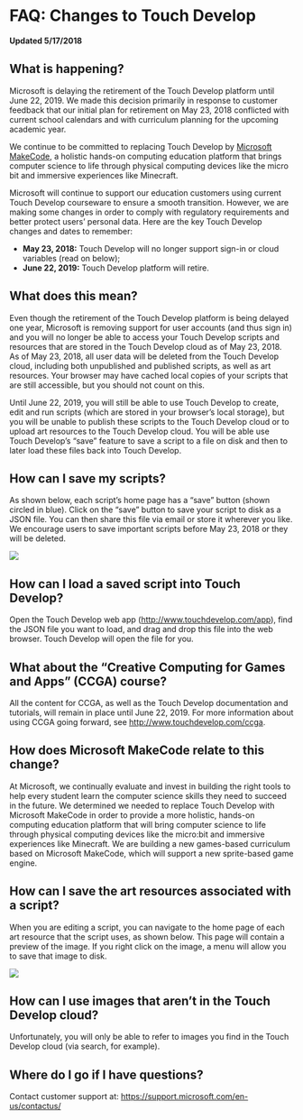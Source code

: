 # FAQ: Changes to Touch Develop

**Updated 5/17/2018**

## What is happening?
Microsoft is delaying the retirement of the Touch Develop platform until June 22, 2019.  We made this decision primarily in response to customer feedback that our initial plan for retirement on May 23, 2018 conflicted with current school calendars and with curriculum planning for the upcoming academic year.

We continue to be committed to replacing Touch Develop by [Microsoft MakeCode](https://www.makecode.com), a holistic hands-on computing education platform that brings computer science to life through physical computing devices like the micro bit and immersive experiences like Minecraft.   

Microsoft will continue to support our education customers using current Touch Develop courseware to ensure a smooth transition. However, we are making some changes in order to comply with regulatory requirements and better protect users’ personal data. Here are the key Touch Develop changes and dates to remember:

* **May 23, 2018:**  Touch Develop will no longer support sign-in or cloud variables (read on below);
* **June 22, 2019:** Touch Develop platform will retire.

## What does this mean?

Even though the retirement of the Touch Develop platform is being delayed one year, Microsoft is removing support for user accounts (and thus sign in) and you will no longer be able to access your Touch Develop scripts and resources that are stored in the Touch Develop cloud as of May 23, 2018. As of May 23, 2018, all user data will be deleted from the Touch Develop cloud, including both unpublished and published scripts, as well as art resources.  Your browser may have cached local copies of your scripts that are still accessible, but you should not count on this.

Until June 22, 2019, you will still be able to use Touch Develop to create, edit and run scripts (which are stored in your browser’s local storage), but you will be unable to publish these scripts to the Touch Develop cloud or to upload art resources to the Touch Develop cloud.  You will be able use Touch Develop’s “save” feature to save a script to a file on disk and then to later load these files back into Touch Develop.

## How can I save my scripts?

As shown below, each script’s home page has a “save” button (shown circled in blue). 
Click on the “save” button to save your script to disk as a JSON file. 
You can then share this file via email or store it wherever you like.
We encourage users to save important scripts before May 23, 2018 or they will be deleted.

![](/static/td/fileSave.png)

## How can I load a saved script into Touch Develop?

Open the Touch Develop web app (http://www.touchdevelop.com/app), find the JSON file you want to load, and drag and drop this file into the web browser. Touch Develop will open the file for you.

## What about the “Creative Computing for Games and Apps” (CCGA) course?

All the content for CCGA, as well as the Touch Develop documentation and tutorials, will remain in place until June 22, 2019.  For more information about using CCGA going forward, see http://www.touchdevelop.com/ccga.

## How does Microsoft MakeCode relate to this change?

At Microsoft, we continually evaluate and invest in building the right tools to help every student learn the computer science skills they need to succeed in the future. We determined we needed to replace Touch Develop with Microsoft MakeCode in order to provide a more holistic, hands-on computing education platform that will bring computer science to life through physical computing devices like the micro:bit and immersive experiences like Minecraft. We are building a new games-based curriculum based on Microsoft MakeCode, which will support a new sprite-based game engine. 

## How can I save the art resources associated with a script?

When you are editing a script, you can navigate to the home page of each art resource that the script uses, as shown below. This page will contain a preview of the image. If you right click on the image, a menu will allow you to save that image to disk. 

![](/static/td/artResource.png)

## How can I use images that aren’t in the Touch Develop cloud?

Unfortunately, you will only be able to refer to images you find in the Touch Develop cloud (via search, for example). 

## Where do I go if I have questions?

Contact customer support at: https://support.microsoft.com/en-us/contactus/ 


